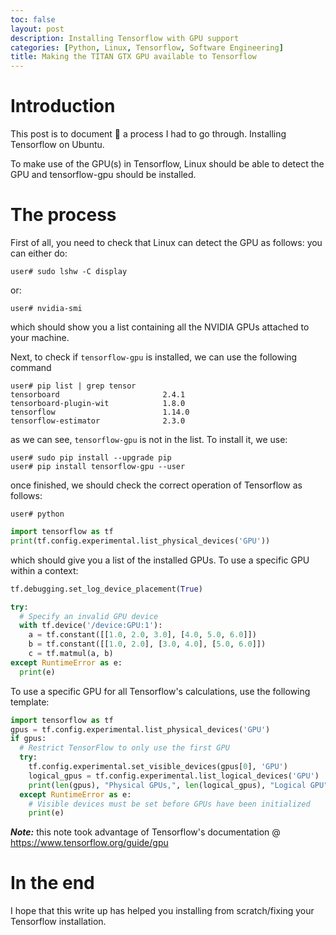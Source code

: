 ```yaml
---
toc: false
layout: post
description: Installing Tensorflow with GPU support
categories: [Python, Linux, Tensorflow, Software Engineering]
title: Making the TITAN GTX GPU available to Tensorflow
---
```


# Introduction

This post is to document 📝 a process I had to go through. Installing Tensorflow on Ubuntu.

To make use of the GPU(s) in Tensorflow, Linux should be able to detect the GPU and tensorflow-gpu should be installed.

# The process
First of all, you need to check that Linux can detect the GPU as follows:
you can either do:

```console
user# sudo lshw -C display
```
or:
```console
user# nvidia-smi
```
which should show you a list containing all the NVIDIA GPUs attached to your machine.

Next, to check if `tensorflow-gpu` is installed, we can use the following command

```console
user# pip list | grep tensor
tensorboard                       2.4.1
tensorboard-plugin-wit            1.8.0
tensorflow                        1.14.0
tensorflow-estimator              2.3.0
```

as we can see, `tensorflow-gpu` is not in the list. To install it, we use:

```console
user# sudo pip install --upgrade pip
user# pip install tensorflow-gpu --user
```

once finished, we should check the correct operation of Tensorflow as follows:
```console
user# python
```

```python
import tensorflow as tf
print(tf.config.experimental.list_physical_devices('GPU'))
```
which should give you a list of the installed GPUs. To use a specific GPU within a context:

```python
tf.debugging.set_log_device_placement(True)

try:
  # Specify an invalid GPU device
  with tf.device('/device:GPU:1'):
    a = tf.constant([[1.0, 2.0, 3.0], [4.0, 5.0, 6.0]])
    b = tf.constant([[1.0, 2.0], [3.0, 4.0], [5.0, 6.0]])
    c = tf.matmul(a, b)
except RuntimeError as e:
  print(e)
```

To use a specific GPU for all Tensorflow's calculations, use the following template:

```python
import tensorflow as tf
gpus = tf.config.experimental.list_physical_devices('GPU')
if gpus:
  # Restrict TensorFlow to only use the first GPU
  try:
    tf.config.experimental.set_visible_devices(gpus[0], 'GPU')
    logical_gpus = tf.config.experimental.list_logical_devices('GPU')
    print(len(gpus), "Physical GPUs,", len(logical_gpus), "Logical GPU")
  except RuntimeError as e:
    # Visible devices must be set before GPUs have been initialized
    print(e)
```

***Note:*** this note took advantage of Tensorflow's documentation @ https://www.tensorflow.org/guide/gpu

# In the end
I hope that this write up has helped you installing from scratch/fixing your Tensorflow installation.



